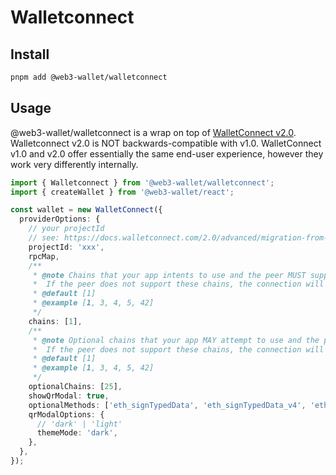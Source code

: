 # Walletconnect

## Install

```bash
pnpm add @web3-wallet/walletconnect
```

## Usage

@web3-wallet/walletconnect is a wrap on top of [WalletConnect v2.0](https://docs.walletconnect.com/2.0/advanced/migration-from-v1.x/what-changed-from-v1.0). Walletconnect v2.0 is NOT backwards-compatible with v1.0. WalletConnect v1.0 and v2.0 offer essentially the same end-user experience, however they work very differently internally.

```ts
import { Walletconnect } from '@web3-wallet/walletconnect';
import { createWallet } from '@web3-wallet/react';

const wallet = new WalletConnect({
  providerOptions: {
    // your projectId
    // see: https://docs.walletconnect.com/2.0/advanced/migration-from-v1.x/what-changed-from-v1.0#project-id
    projectId: 'xxx',
    rpcMap,
    /**
     * @note Chains that your app intents to use and the peer MUST support.
     *  If the peer does not support these chains, the connection will be rejected.
     * @default [1]
     * @example [1, 3, 4, 5, 42]
     */
    chains: [1],
    /**
     * @note Optional chains that your app MAY attempt to use and the peer MAY support.
     *  If the peer does not support these chains, the connection will still be established.
     * @default [1]
     * @example [1, 3, 4, 5, 42]
     */
    optionalChains: [25],
    showQrModal: true,
    optionalMethods: ['eth_signTypedData', 'eth_signTypedData_v4', 'eth_sign'],
    qrModalOptions: {
      // 'dark' | 'light'
      themeMode: 'dark',
    },
  },
});
```
